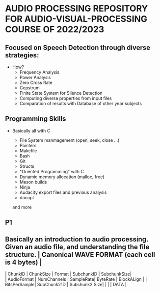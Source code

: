 AUDIO PROCESSING REPOSITORY FOR AUDIO-VISUAL-PROCESSING COURSE OF 2022/2023
============================================================================

Focused on Speech Detection through diverse strategies:
-------------------------------------------------------
* How?    
    - Frequency Analysis
    - Power Analysis
    - Zero Cross Rate
    - Cepstrum 
    - Finite State System for Silence Detection
    - Computing diverse properties from input files
    - Comparation of results with Database of other year subjects

Programming Skills
----------------------
* Basically all with C

    - File System manmagement (open, seek, close ...)
    - Pointers 
    - Makefile
    - Bash
    - Git
    - Structs
    - "Oriented Programming" with C
    - Dynamic memory allocation (malloc, free)
    - Meson builds
    - Ninja
    - Audacity export files and previous analysis
    - docopt

    and more


**P1**
----

Basically an introduction to audio processing.
Given an audio file, and understanding the file structure.
| Canonical WAVE FORMAT (each cell is 4 bytes)                    |
------------------------------------------------------------------
|  ChunkID    |   ChunkSize  | Format | SubchunkID | SubchunkSize|        
| AudioFormat | NumChannels | SampleRate| ByteRate | BlockALign |
| BitsPerSample| SubChunk21D | Subchunk2 Size| | |
|    DATA |



